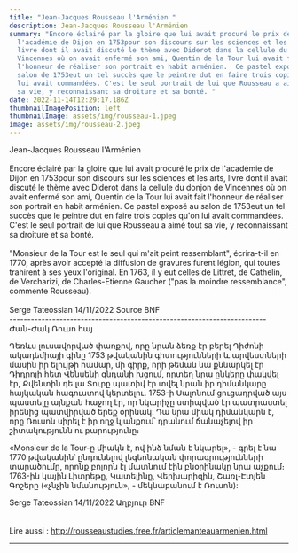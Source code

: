```yaml
---
title: "Jean-Jacques Rousseau l'Arménien "
description: Jean-Jacques Rousseau l'Arménien
summary: "Encore éclairé par la gloire que lui avait procuré le prix de
  l'académie de Dijon en 1753pour son discours sur les sciences et les arts,
  livre dont il avait discuté le thème avec Diderot dans la cellule du donjon de
  Vincennes où on avait enfermé son ami, Quentin de la Tour lui avait fait
  l'honneur de réaliser son portrait en habit arménien.  Ce pastel exposé au
  salon de 1753eut un tel succès que le peintre dut en faire trois copies qu'on
  lui avait commandées. C'est le seul portrait de lui que Rousseau a aimé tout
  sa vie, y reconnaissant sa droiture et sa bonté. "
date: 2022-11-14T12:29:17.186Z
thumbnailImagePosition: left
thumbnailImage: assets/img/rousseau-1.jpeg
image: assets/img/rousseau-2.jpeg
---
```

Jean-Jacques Rousseau l'Arménien\
\
Encore éclairé par la gloire que lui avait procuré le prix de l'académie de Dijon en 1753pour son discours sur les sciences et les arts, livre dont il avait discuté le thème avec Diderot dans la cellule du donjon de Vincennes où on avait enfermé son ami, Quentin de la Tour lui avait fait l'honneur de réaliser son portrait en habit arménien.  Ce pastel exposé au salon de 1753eut un tel succès que le peintre dut en faire trois copies qu'on lui avait commandées. C'est le seul portrait de lui que Rousseau a aimé tout sa vie, y reconnaissant sa droiture et sa bonté. \
\
"﻿Monsieur de la Tour est le seul qui m'ait peint ressemblant", écrira-t-il en 1770, après avoir accepté la diffusion de gravures furent légion, qui toutes trahirent à ses yeux l'original. En 1763, il y eut celles de Littret, de Cathelin, de Vercharizi, de Charles-Etienne Gaucher ("pas la moindre ressemblance", commente Rousseau). \
\
S﻿erge Tateossian 14/11/2022  Source BNF \
-﻿-----------------------------------------------------------------------\
Ժան-Ժակ Ռուսո հայ

Դեռևս լուսավորված փառքով, որը նրան ձեռք էր բերել Դիժոնի ակադեմիայի գինը 1753 թվականին գիտությունների և արվեստների մասին իր ելույթի համար, մի գիրք, որի թեման նա քննարկել էր Դիդրոյի հետ Վենսենի զնդանի խցում, որտեղ նրա ընկերը փակվել էր, Քվենտին դե լա Տուրը պատիվ էր տվել նրան իր դիմանկարը հայկական հագուստով կերտելու։ 1753-ի Սալոնում ցուցադրված այս պաստելը այնքան հաջող էր, որ նկարիչը ստիպված էր պատրաստել իրենից պատվիրված երեք օրինակ: Դա նրա միակ դիմանկարն է, որը Ռուսոն սիրել է իր ողջ կյանքում՝ դրանում ճանաչելով իր շիտակությունն ու բարությունը։

«Monsieur de la Tour-ը միակն է, ով ինձ նման է նկարել», - գրել է նա 1770 թվականին՝ ընդունելով լեգեոնական փորագրությունների տարածումը, որոնք բոլորն էլ մատնում էին բնօրինակը նրա աչքում։ 1763-ին կային Լիտրեթը, Կատելինը, Վերխարիզին, Շառլ-Էտյեն Գոշերը («չնչին նմանություն», - մեկնաբանում է Ռուսոն):

Serge Tateossian 14/11/2022 Աղբյուր BNF\
\
\
L﻿ire aussi : http://rousseaustudies.free.fr/articlemanteauarmenien.html

- - -